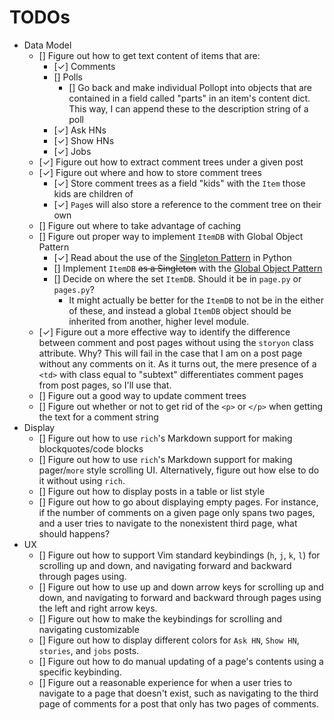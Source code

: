 # TODOs
- Data Model
    - [] Figure out how to get text content of items that are:
        - [&check;] Comments
        - [] Polls
            - [] Go back and make individual Pollopt into objects that are contained in a field called "parts" in an item's content dict. This way, I can append these to the description string of a poll
        - [&check;] Ask HNs
        - [&check;] Show HNs
        - [&check;] Jobs
    - [&check;] Figure out how to extract comment trees under a given post
    - [&check;] Figure out where and how to store comment trees
        - [&check;] Store comment trees as a field "kids" with the `Item` those kids are children of
        - [&check;] `Page`s will also store a reference to the comment tree on their own
    - [] Figure out where to take advantage of caching
    - [] Figure out proper way to implement `ItemDB` with Global Object Pattern
        - [&check;] Read about the use of the [Singleton Pattern](https://python-patterns.guide/gang-of-four/singleton/) in Python
        - [] Implement `ItemDB` ~~as a Singleton~~ with the [Global Object Pattern](https://python-patterns.guide/python/module-globals/)
        - [] Decide on where the set `ItemDB`. Should it be in `page.py` or `pages.py`?
            - It might actually be better for the `ItemDB` to not be in the either of these, and instead a global `ItemDB` object should be inherited from another, higher level module.
    - [&check;] Figure out a more effective way to identify the difference between comment and post pages without using the `storyon` class attribute. Why? This will fail in the case that I am on a post page without any comments on it. As it turns out, the mere presence of a `<td>` with class equal to "subtext" differentiates comment pages from post pages, so I'll use that.
    - [] Figure out a good way to update comment trees
    - [] Figure out whether or not to get rid of the `<p>` or `</p>` when getting the text for a comment string
- Display
    - [] Figure out how to use `rich`'s Markdown support for making blockquotes/code blocks
    - [] Figure out how to use `rich`'s Markdown support for making pager/`more` style scrolling UI. Alternatively, figure out how else to do it without using `rich`.
    - [] Figure out how to display posts in a table or list style
    - [] Figure out how to go about displaying empty pages. For instance, if the number of comments on a given page only spans two pages, and a user tries to navigate to the nonexistent third page, what should happens?
- UX
    - [] Figure out how to support Vim standard keybindings (`h`, `j`, `k`, `l`) for scrolling up and down, and navigating forward and backward through pages using.
    - [] Figure out how to use up and down arrow keys for scrolling up and down, and navigating to forward and backward through pages using the left and right arrow keys.
    - [] Figure out how to make the keybindings for scrolling and navigating customizable
    - [] Figure out how to display different colors for `Ask HN`, `Show HN`, `stories`, and `jobs` posts.
    - [] Figure out how to do manual updating of a page's contents using a specific keybinding.
    - [] Figure out a reasonable experience for when a user tries to navigate to a page that doesn't exist, such as navigating to the third page of comments for a post that only has two pages of comments.